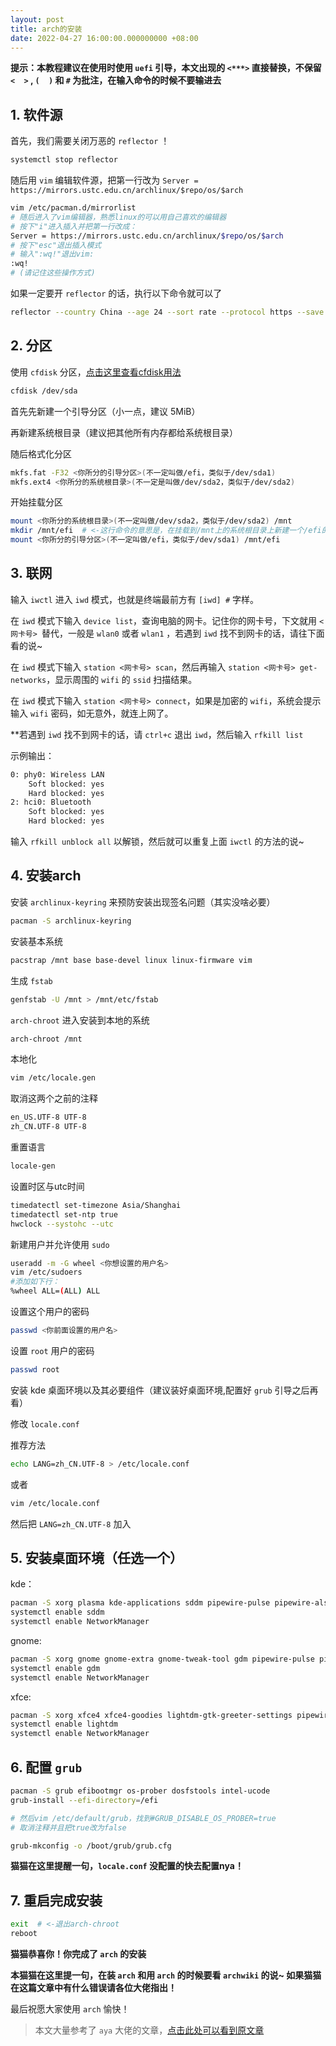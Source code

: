 ```yaml
---
layout: post
title: arch的安装
date: 2022-04-27 16:00:00.000000000 +08:00
---
```


**提示：本教程建议在使用时使用 `uefi` 引导，本文出现的 `<***>` 直接替换，不保留 `<  >` , `(  )` 和 `#` 为批注，在输入命令的时候不要输进去**

## 1. 软件源

首先，我们需要关闭万恶的 `reflector` ！

``` bash
systemctl stop reflector
```

随后用 `vim` 编辑软件源，把第一行改为 `Server = https://mirrors.ustc.edu.cn/archlinux/$repo/os/$arch`

``` bash
vim /etc/pacman.d/mirrorlist
# 随后进入了vim编辑器，熟悉linux的可以用自己喜欢的编辑器
# 按下"i"进入插入并把第一行改成：
Server = https://mirrors.ustc.edu.cn/archlinux/$repo/os/$arch
# 按下"esc"退出插入模式
# 输入":wq!"退出vim:
:wq!
# (请记住这些操作方式)
```

如果一定要开 `reflector` 的话，执行以下命令就可以了

``` bash
reflector --country China --age 24 --sort rate --protocol https --save /etc/pacman.d/mirrorlist
```

## 2. 分区

使用 `cfdisk` 分区，[点击这里查看cfdisk用法](https://www.runoob.com/linux/linux-comm-cfdisk.html)

``` bash
cfdisk /dev/sda
```

首先先新建一个引导分区（小一点，建议 5MiB）

再新建系统根目录（建议把其他所有内存都给系统根目录）

随后格式化分区

``` bash
mkfs.fat -F32 <你所分的引导分区>(不一定叫做/efi，类似于/dev/sda1)
mkfs.ext4 <你所分的系统根目录>(不一定是叫做/dev/sda2，类似于/dev/sda2)
```

开始挂载分区

``` bash
mount <你所分的系统根目录>(不一定叫做/dev/sda2，类似于/dev/sda2) /mnt
mkdir /mnt/efi  # <-这行命令的意思是，在挂载到/mnt上的系统根目录上新建一个/efi的文件夹
mount <你所分的引导分区>(不一定叫做/efi，类似于/dev/sda1) /mnt/efi
```

## 3. 联网 

输入 `iwctl` 进入 `iwd` 模式，也就是终端最前方有 `[iwd] #` 字样。

在 `iwd` 模式下输入 `device list`，查询电脑的网卡。记住你的网卡号，下文就用 `<网卡号> `替代，一般是 `wlan0` 或者 `wlan1` ，若遇到 `iwd` 找不到网卡的话，请往下面看的说~

在 `iwd` 模式下输入 `station <网卡号> scan`，然后再输入 `station <网卡号> get-networks`，显示周围的 `wifi` 的 `ssid` 扫描结果。

在 `iwd` 模式下输入 `station <网卡号> connect`，如果是加密的 `wifi`，系统会提示输入 `wifi` 密码，如无意外，就连上网了。

**若遇到 `iwd` 找不到网卡的话，请 `ctrl+c` 退出 `iwd`，然后输入 `rfkill list`

示例输出：

``` bash
0: phy0: Wireless LAN
    Soft blocked: yes
    Hard blocked: yes
2: hci0: Bluetooth
    Soft blocked: yes
    Hard blocked: yes
```

输入 `rfkill unblock all` 以解锁，然后就可以重复上面 `iwctl` 的方法的说~

## 4. 安装arch

安装 `archlinux-keyring` 来预防安装出现签名问题（其实没啥必要）

``` bash
pacman -S archlinux-keyring
```

安装基本系统

``` bash
pacstrap /mnt base base-devel linux linux-firmware vim
```




生成 `fstab`

``` bash
genfstab -U /mnt > /mnt/etc/fstab
```




`arch-chroot` 进入安装到本地的系统

``` bash
arch-chroot /mnt
```




本地化

``` bash
vim /etc/locale.gen
```



取消这两个之前的注释
``` bash
en_US.UTF-8 UTF-8
zh_CN.UTF-8 UTF-8
```



重置语言
``` bash
locale-gen
```



设置时区与utc时间
``` bash
timedatectl set-timezone Asia/Shanghai
timedatectl set-ntp true
hwclock --systohc --utc
```



新建用户并允许使用 `sudo`

``` bash
useradd -m -G wheel <你想设置的用户名>
vim /etc/sudoers
#添加如下行：
%wheel ALL=(ALL) ALL
```



设置这个用户的密码

``` bash
passwd <你前面设置的用户名>
```



设置 `root` 用户的密码

``` bash
passwd root
```



安装 kde 桌面环境以及其必要组件（建议装好桌面环境,配置好 `grub` 引导之后再看）

修改 `locale.conf`

推荐方法

``` bash
echo LANG=zh_CN.UTF-8 > /etc/locale.conf
```

或者

``` bash
vim /etc/locale.conf
```

然后把 `LANG=zh_CN.UTF-8` 加入

## 5. 安装桌面环境（任选一个）

kde：

``` bash
pacman -S xorg plasma kde-applications sddm pipewire-pulse pipewire-alsa pipewire-jack pavucontrol networkmanager
systemctl enable sddm
systemctl enable NetworkManager
```

gnome:

``` bash
pacman -S xorg gnome gnome-extra gnome-tweak-tool gdm pipewire-pulse pipewire-alsa pipewire-jack pavucontrol networkmanager
systemctl enable gdm
systemctl enable NetworkManager
```

xfce:
``` bash
pacman -S xorg xfce4 xfce4-goodies lightdm-gtk-greeter-settings pipewire-pulse pipewire-alsa pipewire-jack pavucontrol network-manager-applet
systemctl enable lightdm
systemctl enable NetworkManager
```

## 6. 配置 `grub`

``` bash
pacman -S grub efibootmgr os-prober dosfstools intel-ucode
grub-install --efi-directory=/efi

# 然后vim /etc/default/grub，找到#GRUB_DISABLE_OS_PROBER=true
# 取消注释并且把true改为false

grub-mkconfig -o /boot/grub/grub.cfg
```

**猫猫在这里提醒一句，`locale.conf` 没配置的快去配置nya！**

## 7. 重启完成安装
``` bash
exit  # <-退出arch-chroot
reboot
```


**猫猫恭喜你！你完成了 `arch` 的安装**

**本猫猫在这里提一句，在装 `arch` 和用 `arch` 的时候要看 `archwiki` 的说~ 如果猫猫在这篇文章中有什么错误请各位大佬指出！**

最后祝愿大家使用 `arch` 愉快！

> 本文大量参考了 `aya` 大佬的文章，[点击此处可以看到原文章](http://note.ay1.us/#/Arch_For_Aya?id=%e5%88%86%e5%8c%ba%ef%bc%9acfdisk-devsda)

